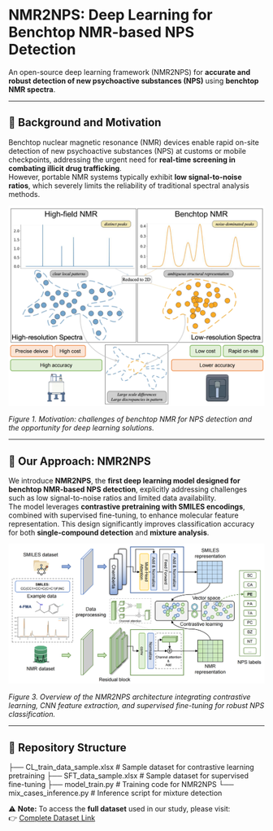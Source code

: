 # NMR2NPS: Deep Learning for Benchtop NMR-based NPS Detection

An open-source deep learning framework (NMR2NPS) for **accurate and robust detection of new psychoactive substances (NPS)** using **benchtop NMR spectra**.  

---

## 📖 Background and Motivation

Benchtop nuclear magnetic resonance (NMR) devices enable rapid on-site detection of new psychoactive substances (NPS) at customs or mobile checkpoints, addressing the urgent need for **real-time screening in combating illicit drug trafficking**.  
However, portable NMR systems typically exhibit **low signal-to-noise ratios**, which severely limits the reliability of traditional spectral analysis methods.  

<p align="center">
  <img src="fig/figure1.png" width="800"/>
</p>

*Figure 1. Motivation: challenges of benchtop NMR for NPS detection and the opportunity for deep learning solutions.*

---

## 🚀 Our Approach: NMR2NPS

We introduce **NMR2NPS**, the **first deep learning model designed for benchtop NMR-based NPS detection**, explicitly addressing challenges such as low signal-to-noise ratios and limited data availability.  
The model leverages **contrastive pretraining with SMILES encodings**, combined with supervised fine-tuning, to enhance molecular feature representation. This design significantly improves classification accuracy for both **single-compound detection** and **mixture analysis**.

<p align="center">
  <img src="fig/figure3.png" width="800"/>
</p>

*Figure 3. Overview of the NMR2NPS architecture integrating contrastive learning, CNN feature extraction, and supervised fine-tuning for robust NPS classification.*

---

## 📂 Repository Structure
├── CL_train_data_sample.xlsx   # Sample dataset for contrastive learning pretraining
├── SFT_data_sample.xlsx        # Sample dataset for supervised fine-tuning
├── model_train.py              # Training code for NMR2NPS
└── mix_cases_inference.py      # Inference script for mixture detection



⚠️ **Note:** To access the **full dataset** used in our study, please visit:  
👉 [Complete Dataset Link](XXX)  



